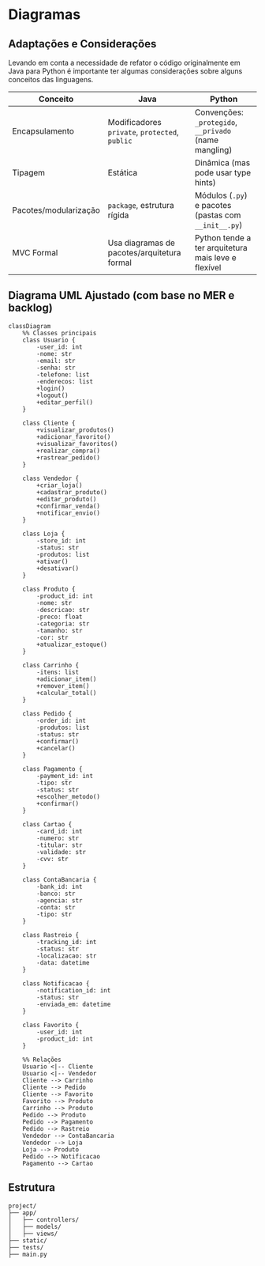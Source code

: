 # Diagramas

## Adaptações e Considerações
Levando em conta a necessidade de refator o código originalmente em Java para Python é importante ter algumas considerações sobre alguns conceitos das linguagens.

| Conceito              | Java                                           | Python                                                |
| --------------------- | ---------------------------------------------- | ----------------------------------------------------- |
| Encapsulamento        | Modificadores `private`, `protected`, `public` | Convenções: `_protegido`, `__privado` (name mangling) |
| Tipagem               | Estática                                       | Dinâmica (mas pode usar type hints)                   |
| Pacotes/modularização | `package`, estrutura rígida                    | Módulos (`.py`) e pacotes (pastas com `__init__.py`)  |
| MVC Formal            | Usa diagramas de pacotes/arquitetura formal    | Python tende a ter arquitetura mais leve e flexível   |

## Diagrama UML Ajustado (com base no MER e backlog)
```mermaid
classDiagram
    %% Classes principais
    class Usuario {
        -user_id: int
        -nome: str
        -email: str
        -senha: str
        -telefone: list
        -enderecos: list
        +login()
        +logout()
        +editar_perfil()
    }

    class Cliente {
        +visualizar_produtos()
        +adicionar_favorito()
        +visualizar_favoritos()
        +realizar_compra()
        +rastrear_pedido()
    }

    class Vendedor {
        +criar_loja()
        +cadastrar_produto()
        +editar_produto()
        +confirmar_venda()
        +notificar_envio()
    }

    class Loja {
        -store_id: int
        -status: str
        -produtos: list
        +ativar()
        +desativar()
    }

    class Produto {
        -product_id: int
        -nome: str
        -descricao: str
        -preco: float
        -categoria: str
        -tamanho: str
        -cor: str
        +atualizar_estoque()
    }

    class Carrinho {
        -itens: list
        +adicionar_item()
        +remover_item()
        +calcular_total()
    }

    class Pedido {
        -order_id: int
        -produtos: list
        -status: str
        +confirmar()
        +cancelar()
    }

    class Pagamento {
        -payment_id: int
        -tipo: str
        -status: str
        +escolher_metodo()
        +confirmar()
    }

    class Cartao {
        -card_id: int
        -numero: str
        -titular: str
        -validade: str
        -cvv: str
    }

    class ContaBancaria {
        -bank_id: int
        -banco: str
        -agencia: str
        -conta: str
        -tipo: str
    }

    class Rastreio {
        -tracking_id: int
        -status: str
        -localizacao: str
        -data: datetime
    }

    class Notificacao {
        -notification_id: int
        -status: str
        -enviada_em: datetime
    }

    class Favorito {
        -user_id: int
        -product_id: int
    }

    %% Relações
    Usuario <|-- Cliente
    Usuario <|-- Vendedor
    Cliente --> Carrinho
    Cliente --> Pedido
    Cliente --> Favorito
    Favorito --> Produto
    Carrinho --> Produto
    Pedido --> Produto
    Pedido --> Pagamento
    Pedido --> Rastreio
    Vendedor --> ContaBancaria
    Vendedor --> Loja
    Loja --> Produto
    Pedido --> Notificacao
    Pagamento --> Cartao
```

## Estrutura

```
project/
├── app/
│   ├── controllers/ 
│   ├── models/ 
│   ├── views/ 
├── static/
├── tests/ 
├── main.py
